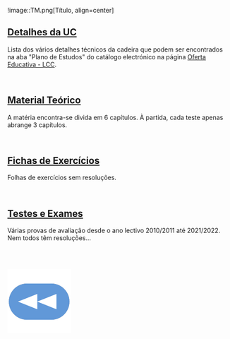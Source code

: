 !image::TM.png[Título, align=center]

## [Detalhes da UC](Info.md)
Lista dos vários detalhes técnicos da cadeira que podem ser encontrados na aba "Plano de Estudos" do catálogo electrónico na página [Oferta Educativa - LCC](https://www.uminho.pt/PT/ensino/oferta-educativa/_layouts/15/UMinho.PortalUM.UI/Pages/CatalogoCursoDetail.aspx?itemId=3851&catId=12).

<br>

## [Material Teórico](slides/README.md)
A matéria encontra-se divida em 6 capítulos. À partida, cada teste apenas abrange 3 capítulos.

<br>

## [Fichas de Exercícios](fichas/README.md)
Folhas de exercícios sem resoluções.

<br>

## [Testes e Exames](testes/README.md)
Várias provas de avaliação desde o ano lectivo 2010/2011 até 2021/2022. Nem todos têm resoluções...

<br><br>

[![retroceder](https://raw.githubusercontent.com/David81820/Recursos-LCC/main/Rewind.png)](https://david81820.github.io/Recursos-LCC/1ano)